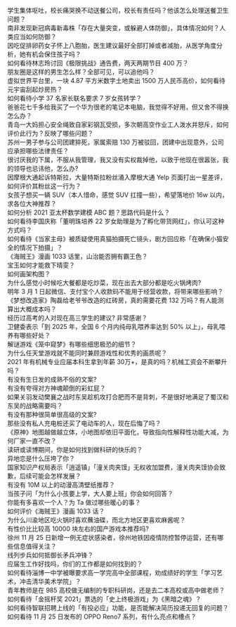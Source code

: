 学生集体呕吐，校长痛哭换不动送餐公司，校长有责任吗？他该怎么处理送餐卫生问题？  
南非发现新冠病毒新毒株「存在大量突变，或躲避人体防御」，具体情况如何？人类应当如何防御？  
因吃促排卵药女子怀上八胞胎，医生建议最好全部打掉或者减胎，从医学角度分析，她有机会保住孩子吗？  
如何看待林志玲讨回《极限挑战》通告费，两天两期节目 400 万？  
朋友圈是这样的男生怎么样？全部可见，可以追他吗？  
虚拟世界平台里，一块 4.87 平方米数字土地卖出 1500 万人民币高价，如何看待元宇宙刮起炒房热？  
如何看待小学 37 名家长联名要求 7 岁女孩转学？  
爸爸花七千多给我买了一个华为很老的笔记本电脑，我觉得不好用，但又舍不得换怎么办？  
青岛一大妈担心安全绳致自家彩钢瓦受损，多次朝高空作业工人泼水并怒斥，如何评价此行为？反映了哪些问题？  
苏州一男子参与公司团建猝死，家属索赔 130 万被驳回，团建中出现意外，公司应承担哪些法律责任？  
很讨厌我的下属，不服从我管理，我又没有实权裁掉他，以致于他现在很嚣张，我的领导也忌讳他，怎么办?  
因摩根大通起诉特斯拉，大量特斯拉粉丝涌入摩根大通 Yelp 页面打出一星差评，如何评价其粉丝这一行为？  
女孩子想买一辆 SUV（本人惜命，感觉 SUV 扛撞一些），希望落地价 16w 以内，求各位大神推荐？  
如何分析 2021 亚太杯数学建模 ABC 题？思路代码是什么？  
如何看待李国庆称「董明珠培养 22 岁女助理是为了孵化带货网红」，你认可这种方式吗？  
如何看待《当家主母》被质疑使用真猫拍摄死亡镜头，剧方回应称「在确保小猫安全的情况下拍摄」？  
《海贼王》漫画 1033 话里，山治能否拥有霸王色？  
宝玉如何才能救下晴雯？  
如何画架构图？  
为什么感觉小时候吃大餐都是吃炒菜，现在出去大部分都是吃火锅烤肉?  
明年 3 月 1 日起微信、支付宝个人收款码不能用于经营收款，将带来哪些影响？  
《梦想改造家》陶磊给老爷爷改造的红砖房，真的需要花费 132 万吗？有人能测算出大概成本吗？  
经历过高考的人对现在高三学生的建议? 非常感谢？  
卫健委表示「到 2025 年，全国 6 个月内纯母乳喂养率达到 50% 以上」，母乳喂养有哪些好处？  
解谜游戏《笼中窥梦》有哪些细思极恐的细节？  
为什么任天堂游戏就不能同时兼顾游戏性和优秀的画质呢？  
2021 年有机械专业应届本科生拿到年薪 30万+，是真的吗？机械工资会不断攀升吗？  
有没有生日发的成熟不俗的文案?  
有没有夸得对方神魂颠倒的彩虹屁？  
如果关羽发动樊襄之战时东吴趁机攻打合肥而不是背刺，不是很好地满足了蜀汉和东吴的战略需要吗？  
有没有那种很简单很高级的文案?  
那些没有私人充电桩还买了电动车的人，现在后悔了吗？  
《原神》地图越做越立体，小地图却依旧平面化，导致指向性解释性功能大减，为何厂家一直不改？  
读研或读博期间，你是如何找到做科研的快乐的？  
异地恋是什么压垮了你？  
国家知识产权局表示「逍遥镇」「潼关肉夹馍」无权收加盟费，潼关肉夹馍协会致歉，后续可能会怎样发展？  
有没有 10M 以上的动漫高清壁纸推荐？  
当孩子问「为什么小孩要上学，大人要上班」你会如何回答？  
你能有多喜欢一个人？为 Ta 做过哪些暖心的事？  
如何评价《海贼王》漫画 1033 话？  
为什么川渝地区吃火锅时喜欢蘸油碟，而北方地区更喜欢麻酱呢？  
有性价比比较高 10000 块左右的国产游戏本推荐吗?  
徐州 11 月 25 日新增一例无症状感染者，徐州地铁因疫情防控暂停运营，还有哪些信息值得关注？  
线列步兵如何抵御长矛兵冲锋？  
应届生工作好找吗，你们的工作都是如何找到的？  
如何看待淄博一中学被曝要求高一学完高中全部课程，劝成绩好的学生「学习艺术，冲击清华美术学院」？  
青年教师是在 985 高校做无编制的专职科研岗，还是去二本高校或高中做老师？  
如何看待「金摇杆奖 2021」票选的「史上终极游戏」为《黑暗之魂》？  
如何看待智联招聘上线的「有投必应」功能，是否能解决简历投递无回复的问题？  
如何看待 11 月 25 日发布的 OPPO Reno7 系列，有什么亮点和槽点？  
